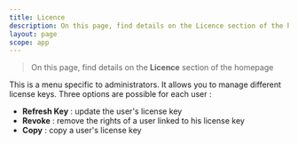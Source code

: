 ```yaml
---
title: Licence
description: On this page, find details on the Licence section of the homepage
layout: page
scope: app
---
```


> On this page, find details on the  **Licence** section of the homepage


This is a menu specific to administrators. It allows you to manage different license keys. Three options are possible for each user :

- **Refresh Key** : update the user's license key
- **Revoke** : remove the rights of a user linked to his license key
- **Copy** : copy a user's license key

